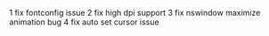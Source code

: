 1 fix fontconfig issue
2 fix high dpi support
3 fix nswindow maximize animation bug
4 fix auto set cursor issue